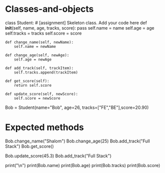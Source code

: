 # Classes-and-objects
class Student:
    # [assignment] Skeleton class. Add your code here
    def __init__(self, name, age, tracks, score):
        pass
        self.name = name
        self.age = age
        self.tracks = tracks
        self.score = score

    def change_name(self, newName):
        self.name = newName

    def change_age(self, newAge):
        self.age = newAge

    def add_track(self, trackItem):
        self.tracks.append(trackItem)

    def get_score(self):
        return self.score

    def update_score(self, newScore):
        self.score = newScore


Bob = Student(name="Bob", age=26, tracks=["FE","BE"],score=20.90)

# Expected methods
Bob.change_name("Shalom")
Bob.change_age(25)
Bob.add_track("Full Stack")
Bob.get_score()

Bob.update_score(45.3)
Bob.add_track("Full Stack")

print("\n")
print(Bob.name)
print(Bob.age)
print(Bob.tracks)
print(Bob.score)
